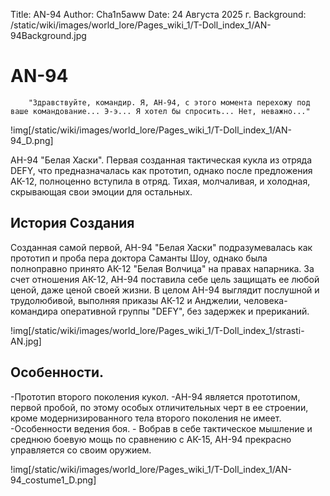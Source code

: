 Title: AN-94
Author: Cha1n5aww
Date: 24 Августа 2025 г.
Background: /static/wiki/images/world_lore/Pages_wiki_1/T-Doll_index_1/AN-94Background.jpg

# AN-94
```
	"Здравствуйте, командир. Я, АН-94, с этого момента перехожу под ваше командование... Э-э... Я хотел бы спросить... Нет, неважно..."
```
!img[/static/wiki/images/world_lore/Pages_wiki_1/T-Doll_index_1/AN-94_D.png]

АН-94 "Белая Хаски". Первая созданная тактическая кукла из отряда DEFY, что предназначалась как прототип, однако после предложения АК-12, полноценно вступила в отряд. Тихая, молчаливая, и холодная, скрывающая свои эмоции для остальных.

## История Создания
Созданная самой первой, АН-94 "Белая Хаски" подразумевалась как прототип и проба пера доктора Саманты Шоу, однако была полноправно принято АК-12 "Белая Волчица" на правах напарника. За счет отношения АК-12, АН-94 поставила себе цель защищать ее любой ценой, даже ценой своей жизни. В целом АН-94 выглядит послушной и трудолюбивой, выполняя приказы АК-12 и Анджелии, человека-командира оперативной группы "DEFY", без задержек и прериканий.

!img[/static/wiki/images/world_lore/Pages_wiki_1/T-Doll_index_1/strasti-AN.jpg]

## Особенности.
-Прототип второго поколения кукол. -АН-94 является прототипом, первой пробой, по этому особых отличительных черт в ее строении, кроме модернизированного тела второго поколения не имеет.
-Особенности ведения боя. - Вобрав в себе тактическое мышление и среднюю боевую мощь по сравнению с АК-15, АН-94 прекрасно управляется со своим оружием.

!img[/static/wiki/images/world_lore/Pages_wiki_1/T-Doll_index_1/AN-94_costume1_D.png]
